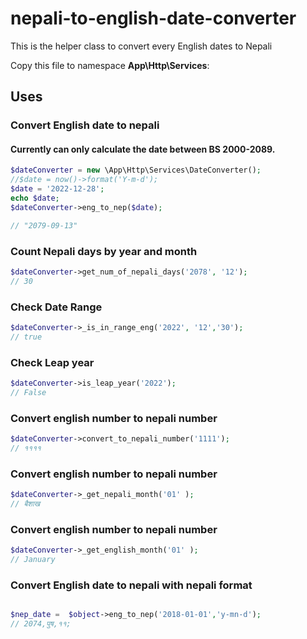 # nepali-to-english-date-converter
This is the helper class to convert every English  dates to Nepali

Copy this file to namespace **App\Http\Services**: 


## Uses
### Convert English date to nepali
#### Currently can only calculate the date between BS 2000-2089.

```php
$dateConverter = new \App\Http\Services\DateConverter();
//$date = now()->format('Y-m-d');
$date = '2022-12-28';
echo $date;
$dateConverter->eng_to_nep($date);

// "2079-09-13"

```

### Count Nepali days by year and month

```php
$dateConverter->get_num_of_nepali_days('2078', '12');
// 30
```

### Check Date Range

```php
$dateConverter->_is_in_range_eng('2022', '12','30');
// true
```

### Check Leap year

```php
$dateConverter->is_leap_year('2022');
// False
```

### Convert english number to nepali number

```php
$dateConverter->convert_to_nepali_number('1111');
// ११११
```

### Convert english number to nepali number

```php
$dateConverter->_get_nepali_month('01' );
// बैशाख
```

### Convert english number to nepali number

```php
$dateConverter->_get_english_month('01' );
// January
```
### Convert English date to nepali with nepali format

```php

$nep_date =  $object->eng_to_nep('2018-01-01','y-mn-d');
// 2074,पुष,११;
```
